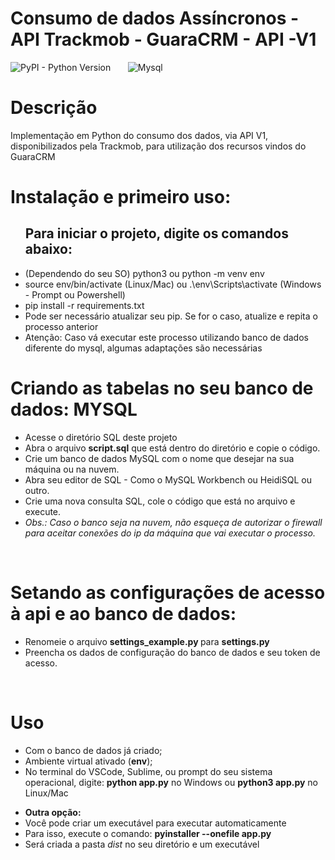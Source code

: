 # Consumo de dados Assíncronos  - API Trackmob - GuaraCRM - API -V1
<img alt="PyPI - Python Version" src="https://img.shields.io/pypi/pyversions/Django?style=for-the-badge">&nbsp;&nbsp;&nbsp;&nbsp;&nbsp;&nbsp;
<img alt="Mysql" src="https://img.shields.io/badge/MySQL-00000F?style=for-the-badge&logo=mysql&logoColor=white">
<h1> </h1>

<h1> Descrição </h1>
<p>Implementação em Python do consumo dos dados, via API V1, disponibilizados pela Trackmob, para utilização dos recursos vindos do GuaraCRM</p>

<h1>Instalação e primeiro uso: </h1>

<ul>
<h2> Para iniciar o projeto, digite os comandos abaixo: </h2>
        <li> (Dependendo do seu SO) python3 ou python -m venv env </li>
        <li> source env/bin/activate (Linux/Mac) ou .\env\Scripts\activate (Windows - Prompt ou Powershell) </li>
        <li> pip install -r requirements.txt </li>
        <li> Pode ser necessário atualizar seu pip. Se for o caso, atualize e repita o processo anterior </li>
        <li> Atenção: Caso vá executar este processo utilizando banco de dados diferente do mysql, algumas adaptações são necessárias </li>
</ul>

<h1> Criando as tabelas no seu banco de dados: MYSQL</h1>
<ul>
    <li> Acesse o diretório SQL deste projeto </li>
    <li>Abra o arquivo <b>script.sql</b> que está dentro do diretório e copie o código.</li>
    <li>Crie um banco de dados MySQL com o nome que desejar na sua máquina ou na nuvem.</li>
    <li>Abra seu editor de SQL - Como o MySQL Workbench ou HeidiSQL ou outro.</li>
    <li>Crie uma nova consulta SQL, cole o código que está no arquivo e execute.</li>
    <li><i>Obs.: Caso o banco seja na nuvem, não esqueça de autorizar o firewall para aceitar conexões do ip da máquina que vai executar o processo.</i></li>
</ul>
    <br />

<h1> Setando as configurações de acesso à api e ao banco de dados: </h1>
<ul>
    <li> Renomeie o arquivo <b>settings_example.py </b>para <b>settings.py</b> </li>
    <li> Preencha os dados de configuração do banco de dados e seu token de acesso. </li>
</ul>
<br />

<h1> Uso </h1>
<ul>
    <li>Com o banco de dados já criado;</li>
    <li>Ambiente virtual ativado (<b>env</b>);</li>
    <li>No terminal do VSCode, Sublime, ou prompt do seu sistema operacional, digite: <b>python app.py</b> no Windows ou <b>python3 app.py</b> no Linux/Mac</li>
</ul>
<ul>
    <li><b>Outra opção:</b></li>
    <li>Você pode criar um executável para executar automaticamente </li>
    <li>Para isso, execute o comando: <b>pyinstaller --onefile app.py</b></li>
    <li>Será criada a pasta <i>dist</i> no seu diretório e um executável</li>
</ul>

